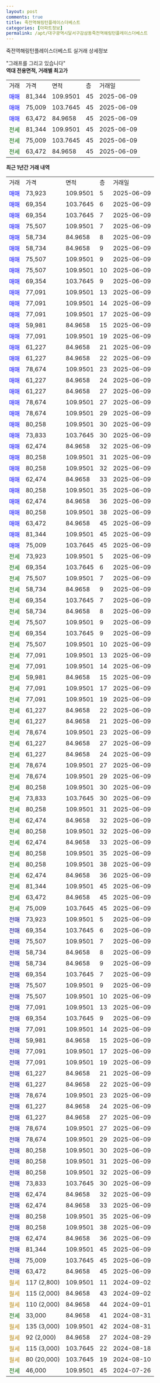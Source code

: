 ```yaml
---
layout: post
comments: true
title: 죽전역해링턴플레이스더베스트
categories: [아파트정보]
permalink: /apt/대구광역시달서구감삼동죽전역해링턴플레이스더베스트
---
```


죽전역해링턴플레이스더베스트 실거래 상세정보

<script type="text/javascript">
  google.charts.load('current', {'packages':['line', 'corechart']});
  google.charts.setOnLoadCallback(drawChart);

  function drawChart() {
    var data = new google.visualization.DataTable();
    data.addColumn('date', '거래일');
    data.addColumn('number', "매매");
    data.addColumn('number', "전세");
    data.addColumn('number', "전매");

    data.addRows([[new Date(Date.parse("2025-06-09")), 73923, null, null], [new Date(Date.parse("2025-06-09")), 69354, null, null], [new Date(Date.parse("2025-06-09")), 69354, null, null], [new Date(Date.parse("2025-06-09")), 75507, null, null], [new Date(Date.parse("2025-06-09")), 58734, null, null], [new Date(Date.parse("2025-06-09")), 58734, null, null], [new Date(Date.parse("2025-06-09")), 75507, null, null], [new Date(Date.parse("2025-06-09")), 75507, null, null], [new Date(Date.parse("2025-06-09")), 69354, null, null], [new Date(Date.parse("2025-06-09")), 77091, null, null], [new Date(Date.parse("2025-06-09")), 77091, null, null], [new Date(Date.parse("2025-06-09")), 77091, null, null], [new Date(Date.parse("2025-06-09")), 59981, null, null], [new Date(Date.parse("2025-06-09")), 77091, null, null], [new Date(Date.parse("2025-06-09")), 61227, null, null], [new Date(Date.parse("2025-06-09")), 61227, null, null], [new Date(Date.parse("2025-06-09")), 78674, null, null], [new Date(Date.parse("2025-06-09")), 61227, null, null], [new Date(Date.parse("2025-06-09")), 61227, null, null], [new Date(Date.parse("2025-06-09")), 78674, null, null], [new Date(Date.parse("2025-06-09")), 78674, null, null], [new Date(Date.parse("2025-06-09")), 80258, null, null], [new Date(Date.parse("2025-06-09")), 73833, null, null], [new Date(Date.parse("2025-06-09")), 62474, null, null], [new Date(Date.parse("2025-06-09")), 80258, null, null], [new Date(Date.parse("2025-06-09")), 80258, null, null], [new Date(Date.parse("2025-06-09")), 62474, null, null], [new Date(Date.parse("2025-06-09")), 80258, null, null], [new Date(Date.parse("2025-06-09")), 62474, null, null], [new Date(Date.parse("2025-06-09")), 80258, null, null], [new Date(Date.parse("2025-06-09")), 63472, null, null], [new Date(Date.parse("2025-06-09")), 81344, null, null], [new Date(Date.parse("2025-06-09")), 75009, null, null], [new Date(Date.parse("2025-06-09")), null, 73923, null], [new Date(Date.parse("2025-06-09")), null, 69354, null], [new Date(Date.parse("2025-06-09")), null, 75507, null], [new Date(Date.parse("2025-06-09")), null, 58734, null], [new Date(Date.parse("2025-06-09")), null, 69354, null], [new Date(Date.parse("2025-06-09")), null, 58734, null], [new Date(Date.parse("2025-06-09")), null, 75507, null], [new Date(Date.parse("2025-06-09")), null, 69354, null], [new Date(Date.parse("2025-06-09")), null, 75507, null], [new Date(Date.parse("2025-06-09")), null, 77091, null], [new Date(Date.parse("2025-06-09")), null, 77091, null], [new Date(Date.parse("2025-06-09")), null, 59981, null], [new Date(Date.parse("2025-06-09")), null, 77091, null], [new Date(Date.parse("2025-06-09")), null, 77091, null], [new Date(Date.parse("2025-06-09")), null, 61227, null], [new Date(Date.parse("2025-06-09")), null, 61227, null], [new Date(Date.parse("2025-06-09")), null, 78674, null], [new Date(Date.parse("2025-06-09")), null, 61227, null], [new Date(Date.parse("2025-06-09")), null, 61227, null], [new Date(Date.parse("2025-06-09")), null, 78674, null], [new Date(Date.parse("2025-06-09")), null, 78674, null], [new Date(Date.parse("2025-06-09")), null, 80258, null], [new Date(Date.parse("2025-06-09")), null, 73833, null], [new Date(Date.parse("2025-06-09")), null, 80258, null], [new Date(Date.parse("2025-06-09")), null, 62474, null], [new Date(Date.parse("2025-06-09")), null, 80258, null], [new Date(Date.parse("2025-06-09")), null, 62474, null], [new Date(Date.parse("2025-06-09")), null, 80258, null], [new Date(Date.parse("2025-06-09")), null, 80258, null], [new Date(Date.parse("2025-06-09")), null, 62474, null], [new Date(Date.parse("2025-06-09")), null, 81344, null], [new Date(Date.parse("2025-06-09")), null, 63472, null], [new Date(Date.parse("2025-06-09")), null, 75009, null], [new Date(Date.parse("2025-06-09")), null, null, 73923], [new Date(Date.parse("2025-06-09")), null, null, 69354], [new Date(Date.parse("2025-06-09")), null, null, 75507], [new Date(Date.parse("2025-06-09")), null, null, 58734], [new Date(Date.parse("2025-06-09")), null, null, 58734], [new Date(Date.parse("2025-06-09")), null, null, 69354], [new Date(Date.parse("2025-06-09")), null, null, 75507], [new Date(Date.parse("2025-06-09")), null, null, 75507], [new Date(Date.parse("2025-06-09")), null, null, 77091], [new Date(Date.parse("2025-06-09")), null, null, 69354], [new Date(Date.parse("2025-06-09")), null, null, 77091], [new Date(Date.parse("2025-06-09")), null, null, 59981], [new Date(Date.parse("2025-06-09")), null, null, 77091], [new Date(Date.parse("2025-06-09")), null, null, 77091], [new Date(Date.parse("2025-06-09")), null, null, 61227], [new Date(Date.parse("2025-06-09")), null, null, 61227], [new Date(Date.parse("2025-06-09")), null, null, 78674], [new Date(Date.parse("2025-06-09")), null, null, 61227], [new Date(Date.parse("2025-06-09")), null, null, 61227], [new Date(Date.parse("2025-06-09")), null, null, 78674], [new Date(Date.parse("2025-06-09")), null, null, 78674], [new Date(Date.parse("2025-06-09")), null, null, 80258], [new Date(Date.parse("2025-06-09")), null, null, 80258], [new Date(Date.parse("2025-06-09")), null, null, 80258], [new Date(Date.parse("2025-06-09")), null, null, 73833], [new Date(Date.parse("2025-06-09")), null, null, 62474], [new Date(Date.parse("2025-06-09")), null, null, 62474], [new Date(Date.parse("2025-06-09")), null, null, 80258], [new Date(Date.parse("2025-06-09")), null, null, 80258], [new Date(Date.parse("2025-06-09")), null, null, 62474], [new Date(Date.parse("2025-06-09")), null, null, 81344], [new Date(Date.parse("2025-06-09")), null, null, 75009], [new Date(Date.parse("2025-06-09")), null, null, 63472], [new Date(Date.parse("2024-09-02")), null, null, null], [new Date(Date.parse("2024-09-02")), null, null, null], [new Date(Date.parse("2024-09-01")), null, null, null], [new Date(Date.parse("2024-08-31")), null, 33000, null], [new Date(Date.parse("2024-08-31")), null, null, null], [new Date(Date.parse("2024-08-29")), null, null, null], [new Date(Date.parse("2024-08-18")), null, null, null], [new Date(Date.parse("2024-08-10")), null, null, null], [new Date(Date.parse("2024-07-26")), null, 46000, null]]);

    var options = {
      hAxis: {
        format: 'yyyy/MM/dd'
      },    
      lineWidth: 0,
      pointsVisible: true,    
      title: '최근 1년간 유형별 실거래가 분포',
      legend: { position: 'bottom' }
    };

    var formatter = new google.visualization.NumberFormat({pattern:'###,###'} );
    formatter.format(data, 1);
    formatter.format(data, 2);
    
    setTimeout(function() {
        var chart = new google.visualization.LineChart(document.getElementById('columnchart_material'));
        chart.draw(data, (options));
        document.getElementById('loading').style.display = 'none';
    }, 200);
  }
</script>


<div id="loading" style="z-index:20; display: block; margin-left: 0px">"그래프를 그리고 있습니다"</div>
<div id="columnchart_material" style="width: 95%; margin-left: 0px; display: block"></div>
<!-- contents start -->
<b>역대 전용면적, 거래별 최고가</b>
<table class="sortable">
    <tr>
      <td>거래</td>
      <td>가격</td>
      <td>면적</td>
      <td>층</td>
      <td>거래일</td>
    </tr>
        <tr>
          <td><a style="color: blue">매매</a></td>
          <td>81,344</td>
          <td>109.9501</td>
          <td>45</td>
          <td>2025-06-09</td>
        </tr>            <tr>
          <td><a style="color: blue">매매</a></td>
          <td>75,009</td>
          <td>103.7645</td>
          <td>45</td>
          <td>2025-06-09</td>
        </tr>            <tr>
          <td><a style="color: blue">매매</a></td>
          <td>63,472</td>
          <td>84.9658</td>
          <td>45</td>
          <td>2025-06-09</td>
        </tr>        
        <tr>
              <td><a style="color: darkgreen">전세</a></td>
              <td>81,344</td>
              <td>109.9501</td>
              <td>45</td>
              <td>2025-06-09</td>
            </tr>            <tr>
              <td><a style="color: darkgreen">전세</a></td>
              <td>75,009</td>
              <td>103.7645</td>
              <td>45</td>
              <td>2025-06-09</td>
            </tr>            <tr>
              <td><a style="color: darkgreen">전세</a></td>
              <td>63,472</td>
              <td>84.9658</td>
              <td>45</td>
              <td>2025-06-09</td>
            </tr>        
    
</table>

<b>최근 1년간 거래 내역</b>

<table class="sortable">
    <tr>
      <td>거래</td>
      <td>가격</td>
      <td>면적</td>
      <td>층</td>
      <td>거래일</td>
    </tr>
    <tr>
      <td><a style="color: blue">매매</a></td>
      <td>73,923</td>
      <td>109.9501</td>
      <td>5</td>
      <td>2025-06-09</td>
    </tr>          <tr>
      <td><a style="color: blue">매매</a></td>
      <td>69,354</td>
      <td>103.7645</td>
      <td>6</td>
      <td>2025-06-09</td>
    </tr>          <tr>
      <td><a style="color: blue">매매</a></td>
      <td>69,354</td>
      <td>103.7645</td>
      <td>7</td>
      <td>2025-06-09</td>
    </tr>          <tr>
      <td><a style="color: blue">매매</a></td>
      <td>75,507</td>
      <td>109.9501</td>
      <td>7</td>
      <td>2025-06-09</td>
    </tr>          <tr>
      <td><a style="color: blue">매매</a></td>
      <td>58,734</td>
      <td>84.9658</td>
      <td>8</td>
      <td>2025-06-09</td>
    </tr>          <tr>
      <td><a style="color: blue">매매</a></td>
      <td>58,734</td>
      <td>84.9658</td>
      <td>9</td>
      <td>2025-06-09</td>
    </tr>          <tr>
      <td><a style="color: blue">매매</a></td>
      <td>75,507</td>
      <td>109.9501</td>
      <td>9</td>
      <td>2025-06-09</td>
    </tr>          <tr>
      <td><a style="color: blue">매매</a></td>
      <td>75,507</td>
      <td>109.9501</td>
      <td>10</td>
      <td>2025-06-09</td>
    </tr>          <tr>
      <td><a style="color: blue">매매</a></td>
      <td>69,354</td>
      <td>103.7645</td>
      <td>9</td>
      <td>2025-06-09</td>
    </tr>          <tr>
      <td><a style="color: blue">매매</a></td>
      <td>77,091</td>
      <td>109.9501</td>
      <td>13</td>
      <td>2025-06-09</td>
    </tr>          <tr>
      <td><a style="color: blue">매매</a></td>
      <td>77,091</td>
      <td>109.9501</td>
      <td>14</td>
      <td>2025-06-09</td>
    </tr>          <tr>
      <td><a style="color: blue">매매</a></td>
      <td>77,091</td>
      <td>109.9501</td>
      <td>17</td>
      <td>2025-06-09</td>
    </tr>          <tr>
      <td><a style="color: blue">매매</a></td>
      <td>59,981</td>
      <td>84.9658</td>
      <td>15</td>
      <td>2025-06-09</td>
    </tr>          <tr>
      <td><a style="color: blue">매매</a></td>
      <td>77,091</td>
      <td>109.9501</td>
      <td>19</td>
      <td>2025-06-09</td>
    </tr>          <tr>
      <td><a style="color: blue">매매</a></td>
      <td>61,227</td>
      <td>84.9658</td>
      <td>21</td>
      <td>2025-06-09</td>
    </tr>          <tr>
      <td><a style="color: blue">매매</a></td>
      <td>61,227</td>
      <td>84.9658</td>
      <td>22</td>
      <td>2025-06-09</td>
    </tr>          <tr>
      <td><a style="color: blue">매매</a></td>
      <td>78,674</td>
      <td>109.9501</td>
      <td>23</td>
      <td>2025-06-09</td>
    </tr>          <tr>
      <td><a style="color: blue">매매</a></td>
      <td>61,227</td>
      <td>84.9658</td>
      <td>24</td>
      <td>2025-06-09</td>
    </tr>          <tr>
      <td><a style="color: blue">매매</a></td>
      <td>61,227</td>
      <td>84.9658</td>
      <td>27</td>
      <td>2025-06-09</td>
    </tr>          <tr>
      <td><a style="color: blue">매매</a></td>
      <td>78,674</td>
      <td>109.9501</td>
      <td>27</td>
      <td>2025-06-09</td>
    </tr>          <tr>
      <td><a style="color: blue">매매</a></td>
      <td>78,674</td>
      <td>109.9501</td>
      <td>29</td>
      <td>2025-06-09</td>
    </tr>          <tr>
      <td><a style="color: blue">매매</a></td>
      <td>80,258</td>
      <td>109.9501</td>
      <td>30</td>
      <td>2025-06-09</td>
    </tr>          <tr>
      <td><a style="color: blue">매매</a></td>
      <td>73,833</td>
      <td>103.7645</td>
      <td>30</td>
      <td>2025-06-09</td>
    </tr>          <tr>
      <td><a style="color: blue">매매</a></td>
      <td>62,474</td>
      <td>84.9658</td>
      <td>32</td>
      <td>2025-06-09</td>
    </tr>          <tr>
      <td><a style="color: blue">매매</a></td>
      <td>80,258</td>
      <td>109.9501</td>
      <td>31</td>
      <td>2025-06-09</td>
    </tr>          <tr>
      <td><a style="color: blue">매매</a></td>
      <td>80,258</td>
      <td>109.9501</td>
      <td>32</td>
      <td>2025-06-09</td>
    </tr>          <tr>
      <td><a style="color: blue">매매</a></td>
      <td>62,474</td>
      <td>84.9658</td>
      <td>33</td>
      <td>2025-06-09</td>
    </tr>          <tr>
      <td><a style="color: blue">매매</a></td>
      <td>80,258</td>
      <td>109.9501</td>
      <td>35</td>
      <td>2025-06-09</td>
    </tr>          <tr>
      <td><a style="color: blue">매매</a></td>
      <td>62,474</td>
      <td>84.9658</td>
      <td>36</td>
      <td>2025-06-09</td>
    </tr>          <tr>
      <td><a style="color: blue">매매</a></td>
      <td>80,258</td>
      <td>109.9501</td>
      <td>38</td>
      <td>2025-06-09</td>
    </tr>          <tr>
      <td><a style="color: blue">매매</a></td>
      <td>63,472</td>
      <td>84.9658</td>
      <td>45</td>
      <td>2025-06-09</td>
    </tr>          <tr>
      <td><a style="color: blue">매매</a></td>
      <td>81,344</td>
      <td>109.9501</td>
      <td>45</td>
      <td>2025-06-09</td>
    </tr>          <tr>
      <td><a style="color: blue">매매</a></td>
      <td>75,009</td>
      <td>103.7645</td>
      <td>45</td>
      <td>2025-06-09</td>
    </tr>          <tr>
      <td><a style="color: darkgreen">전세</a></td>
      <td>73,923</td>
      <td>109.9501</td>
      <td>5</td>
      <td>2025-06-09</td>
    </tr>          <tr>
      <td><a style="color: darkgreen">전세</a></td>
      <td>69,354</td>
      <td>103.7645</td>
      <td>6</td>
      <td>2025-06-09</td>
    </tr>          <tr>
      <td><a style="color: darkgreen">전세</a></td>
      <td>75,507</td>
      <td>109.9501</td>
      <td>7</td>
      <td>2025-06-09</td>
    </tr>          <tr>
      <td><a style="color: darkgreen">전세</a></td>
      <td>58,734</td>
      <td>84.9658</td>
      <td>9</td>
      <td>2025-06-09</td>
    </tr>          <tr>
      <td><a style="color: darkgreen">전세</a></td>
      <td>69,354</td>
      <td>103.7645</td>
      <td>7</td>
      <td>2025-06-09</td>
    </tr>          <tr>
      <td><a style="color: darkgreen">전세</a></td>
      <td>58,734</td>
      <td>84.9658</td>
      <td>8</td>
      <td>2025-06-09</td>
    </tr>          <tr>
      <td><a style="color: darkgreen">전세</a></td>
      <td>75,507</td>
      <td>109.9501</td>
      <td>9</td>
      <td>2025-06-09</td>
    </tr>          <tr>
      <td><a style="color: darkgreen">전세</a></td>
      <td>69,354</td>
      <td>103.7645</td>
      <td>9</td>
      <td>2025-06-09</td>
    </tr>          <tr>
      <td><a style="color: darkgreen">전세</a></td>
      <td>75,507</td>
      <td>109.9501</td>
      <td>10</td>
      <td>2025-06-09</td>
    </tr>          <tr>
      <td><a style="color: darkgreen">전세</a></td>
      <td>77,091</td>
      <td>109.9501</td>
      <td>13</td>
      <td>2025-06-09</td>
    </tr>          <tr>
      <td><a style="color: darkgreen">전세</a></td>
      <td>77,091</td>
      <td>109.9501</td>
      <td>14</td>
      <td>2025-06-09</td>
    </tr>          <tr>
      <td><a style="color: darkgreen">전세</a></td>
      <td>59,981</td>
      <td>84.9658</td>
      <td>15</td>
      <td>2025-06-09</td>
    </tr>          <tr>
      <td><a style="color: darkgreen">전세</a></td>
      <td>77,091</td>
      <td>109.9501</td>
      <td>17</td>
      <td>2025-06-09</td>
    </tr>          <tr>
      <td><a style="color: darkgreen">전세</a></td>
      <td>77,091</td>
      <td>109.9501</td>
      <td>19</td>
      <td>2025-06-09</td>
    </tr>          <tr>
      <td><a style="color: darkgreen">전세</a></td>
      <td>61,227</td>
      <td>84.9658</td>
      <td>22</td>
      <td>2025-06-09</td>
    </tr>          <tr>
      <td><a style="color: darkgreen">전세</a></td>
      <td>61,227</td>
      <td>84.9658</td>
      <td>21</td>
      <td>2025-06-09</td>
    </tr>          <tr>
      <td><a style="color: darkgreen">전세</a></td>
      <td>78,674</td>
      <td>109.9501</td>
      <td>23</td>
      <td>2025-06-09</td>
    </tr>          <tr>
      <td><a style="color: darkgreen">전세</a></td>
      <td>61,227</td>
      <td>84.9658</td>
      <td>27</td>
      <td>2025-06-09</td>
    </tr>          <tr>
      <td><a style="color: darkgreen">전세</a></td>
      <td>61,227</td>
      <td>84.9658</td>
      <td>24</td>
      <td>2025-06-09</td>
    </tr>          <tr>
      <td><a style="color: darkgreen">전세</a></td>
      <td>78,674</td>
      <td>109.9501</td>
      <td>27</td>
      <td>2025-06-09</td>
    </tr>          <tr>
      <td><a style="color: darkgreen">전세</a></td>
      <td>78,674</td>
      <td>109.9501</td>
      <td>29</td>
      <td>2025-06-09</td>
    </tr>          <tr>
      <td><a style="color: darkgreen">전세</a></td>
      <td>80,258</td>
      <td>109.9501</td>
      <td>30</td>
      <td>2025-06-09</td>
    </tr>          <tr>
      <td><a style="color: darkgreen">전세</a></td>
      <td>73,833</td>
      <td>103.7645</td>
      <td>30</td>
      <td>2025-06-09</td>
    </tr>          <tr>
      <td><a style="color: darkgreen">전세</a></td>
      <td>80,258</td>
      <td>109.9501</td>
      <td>31</td>
      <td>2025-06-09</td>
    </tr>          <tr>
      <td><a style="color: darkgreen">전세</a></td>
      <td>62,474</td>
      <td>84.9658</td>
      <td>32</td>
      <td>2025-06-09</td>
    </tr>          <tr>
      <td><a style="color: darkgreen">전세</a></td>
      <td>80,258</td>
      <td>109.9501</td>
      <td>32</td>
      <td>2025-06-09</td>
    </tr>          <tr>
      <td><a style="color: darkgreen">전세</a></td>
      <td>62,474</td>
      <td>84.9658</td>
      <td>33</td>
      <td>2025-06-09</td>
    </tr>          <tr>
      <td><a style="color: darkgreen">전세</a></td>
      <td>80,258</td>
      <td>109.9501</td>
      <td>35</td>
      <td>2025-06-09</td>
    </tr>          <tr>
      <td><a style="color: darkgreen">전세</a></td>
      <td>80,258</td>
      <td>109.9501</td>
      <td>38</td>
      <td>2025-06-09</td>
    </tr>          <tr>
      <td><a style="color: darkgreen">전세</a></td>
      <td>62,474</td>
      <td>84.9658</td>
      <td>36</td>
      <td>2025-06-09</td>
    </tr>          <tr>
      <td><a style="color: darkgreen">전세</a></td>
      <td>81,344</td>
      <td>109.9501</td>
      <td>45</td>
      <td>2025-06-09</td>
    </tr>          <tr>
      <td><a style="color: darkgreen">전세</a></td>
      <td>63,472</td>
      <td>84.9658</td>
      <td>45</td>
      <td>2025-06-09</td>
    </tr>          <tr>
      <td><a style="color: darkgreen">전세</a></td>
      <td>75,009</td>
      <td>103.7645</td>
      <td>45</td>
      <td>2025-06-09</td>
    </tr>          <tr>
      <td><a style="color: darkblue">전매</a></td>
      <td>73,923</td>
      <td>109.9501</td>
      <td>5</td>
      <td>2025-06-09</td>
    </tr>          <tr>
      <td><a style="color: darkblue">전매</a></td>
      <td>69,354</td>
      <td>103.7645</td>
      <td>6</td>
      <td>2025-06-09</td>
    </tr>          <tr>
      <td><a style="color: darkblue">전매</a></td>
      <td>75,507</td>
      <td>109.9501</td>
      <td>7</td>
      <td>2025-06-09</td>
    </tr>          <tr>
      <td><a style="color: darkblue">전매</a></td>
      <td>58,734</td>
      <td>84.9658</td>
      <td>8</td>
      <td>2025-06-09</td>
    </tr>          <tr>
      <td><a style="color: darkblue">전매</a></td>
      <td>58,734</td>
      <td>84.9658</td>
      <td>9</td>
      <td>2025-06-09</td>
    </tr>          <tr>
      <td><a style="color: darkblue">전매</a></td>
      <td>69,354</td>
      <td>103.7645</td>
      <td>7</td>
      <td>2025-06-09</td>
    </tr>          <tr>
      <td><a style="color: darkblue">전매</a></td>
      <td>75,507</td>
      <td>109.9501</td>
      <td>9</td>
      <td>2025-06-09</td>
    </tr>          <tr>
      <td><a style="color: darkblue">전매</a></td>
      <td>75,507</td>
      <td>109.9501</td>
      <td>10</td>
      <td>2025-06-09</td>
    </tr>          <tr>
      <td><a style="color: darkblue">전매</a></td>
      <td>77,091</td>
      <td>109.9501</td>
      <td>13</td>
      <td>2025-06-09</td>
    </tr>          <tr>
      <td><a style="color: darkblue">전매</a></td>
      <td>69,354</td>
      <td>103.7645</td>
      <td>9</td>
      <td>2025-06-09</td>
    </tr>          <tr>
      <td><a style="color: darkblue">전매</a></td>
      <td>77,091</td>
      <td>109.9501</td>
      <td>14</td>
      <td>2025-06-09</td>
    </tr>          <tr>
      <td><a style="color: darkblue">전매</a></td>
      <td>59,981</td>
      <td>84.9658</td>
      <td>15</td>
      <td>2025-06-09</td>
    </tr>          <tr>
      <td><a style="color: darkblue">전매</a></td>
      <td>77,091</td>
      <td>109.9501</td>
      <td>17</td>
      <td>2025-06-09</td>
    </tr>          <tr>
      <td><a style="color: darkblue">전매</a></td>
      <td>77,091</td>
      <td>109.9501</td>
      <td>19</td>
      <td>2025-06-09</td>
    </tr>          <tr>
      <td><a style="color: darkblue">전매</a></td>
      <td>61,227</td>
      <td>84.9658</td>
      <td>21</td>
      <td>2025-06-09</td>
    </tr>          <tr>
      <td><a style="color: darkblue">전매</a></td>
      <td>61,227</td>
      <td>84.9658</td>
      <td>22</td>
      <td>2025-06-09</td>
    </tr>          <tr>
      <td><a style="color: darkblue">전매</a></td>
      <td>78,674</td>
      <td>109.9501</td>
      <td>23</td>
      <td>2025-06-09</td>
    </tr>          <tr>
      <td><a style="color: darkblue">전매</a></td>
      <td>61,227</td>
      <td>84.9658</td>
      <td>24</td>
      <td>2025-06-09</td>
    </tr>          <tr>
      <td><a style="color: darkblue">전매</a></td>
      <td>61,227</td>
      <td>84.9658</td>
      <td>27</td>
      <td>2025-06-09</td>
    </tr>          <tr>
      <td><a style="color: darkblue">전매</a></td>
      <td>78,674</td>
      <td>109.9501</td>
      <td>27</td>
      <td>2025-06-09</td>
    </tr>          <tr>
      <td><a style="color: darkblue">전매</a></td>
      <td>78,674</td>
      <td>109.9501</td>
      <td>29</td>
      <td>2025-06-09</td>
    </tr>          <tr>
      <td><a style="color: darkblue">전매</a></td>
      <td>80,258</td>
      <td>109.9501</td>
      <td>30</td>
      <td>2025-06-09</td>
    </tr>          <tr>
      <td><a style="color: darkblue">전매</a></td>
      <td>80,258</td>
      <td>109.9501</td>
      <td>31</td>
      <td>2025-06-09</td>
    </tr>          <tr>
      <td><a style="color: darkblue">전매</a></td>
      <td>80,258</td>
      <td>109.9501</td>
      <td>32</td>
      <td>2025-06-09</td>
    </tr>          <tr>
      <td><a style="color: darkblue">전매</a></td>
      <td>73,833</td>
      <td>103.7645</td>
      <td>30</td>
      <td>2025-06-09</td>
    </tr>          <tr>
      <td><a style="color: darkblue">전매</a></td>
      <td>62,474</td>
      <td>84.9658</td>
      <td>32</td>
      <td>2025-06-09</td>
    </tr>          <tr>
      <td><a style="color: darkblue">전매</a></td>
      <td>62,474</td>
      <td>84.9658</td>
      <td>33</td>
      <td>2025-06-09</td>
    </tr>          <tr>
      <td><a style="color: darkblue">전매</a></td>
      <td>80,258</td>
      <td>109.9501</td>
      <td>35</td>
      <td>2025-06-09</td>
    </tr>          <tr>
      <td><a style="color: darkblue">전매</a></td>
      <td>80,258</td>
      <td>109.9501</td>
      <td>38</td>
      <td>2025-06-09</td>
    </tr>          <tr>
      <td><a style="color: darkblue">전매</a></td>
      <td>62,474</td>
      <td>84.9658</td>
      <td>36</td>
      <td>2025-06-09</td>
    </tr>          <tr>
      <td><a style="color: darkblue">전매</a></td>
      <td>81,344</td>
      <td>109.9501</td>
      <td>45</td>
      <td>2025-06-09</td>
    </tr>          <tr>
      <td><a style="color: darkblue">전매</a></td>
      <td>75,009</td>
      <td>103.7645</td>
      <td>45</td>
      <td>2025-06-09</td>
    </tr>          <tr>
      <td><a style="color: darkblue">전매</a></td>
      <td>63,472</td>
      <td>84.9658</td>
      <td>45</td>
      <td>2025-06-09</td>
    </tr>          <tr>
      <td><a style="color: darkgoldenrod">월세</a></td>
      <td>117 (2,800)</td>
      <td>109.9501</td>
      <td>11</td>
      <td>2024-09-02</td>
    </tr>          <tr>
      <td><a style="color: darkgoldenrod">월세</a></td>
      <td>115 (2,000)</td>
      <td>84.9658</td>
      <td>43</td>
      <td>2024-09-02</td>
    </tr>          <tr>
      <td><a style="color: darkgoldenrod">월세</a></td>
      <td>110 (2,000)</td>
      <td>84.9658</td>
      <td>44</td>
      <td>2024-09-01</td>
    </tr>          <tr>
      <td><a style="color: darkgreen">전세</a></td>
      <td>33,000</td>
      <td>84.9658</td>
      <td>41</td>
      <td>2024-08-31</td>
    </tr>          <tr>
      <td><a style="color: darkgoldenrod">월세</a></td>
      <td>135 (3,000)</td>
      <td>109.9501</td>
      <td>42</td>
      <td>2024-08-31</td>
    </tr>          <tr>
      <td><a style="color: darkgoldenrod">월세</a></td>
      <td>92 (2,000)</td>
      <td>84.9658</td>
      <td>27</td>
      <td>2024-08-29</td>
    </tr>          <tr>
      <td><a style="color: darkgoldenrod">월세</a></td>
      <td>115 (3,000)</td>
      <td>103.7645</td>
      <td>22</td>
      <td>2024-08-18</td>
    </tr>          <tr>
      <td><a style="color: darkgoldenrod">월세</a></td>
      <td>80 (20,000)</td>
      <td>103.7645</td>
      <td>19</td>
      <td>2024-08-10</td>
    </tr>          <tr>
      <td><a style="color: darkgreen">전세</a></td>
      <td>46,000</td>
      <td>109.9501</td>
      <td>45</td>
      <td>2024-07-26</td>
    </tr>      </table>
<!-- contents end -->    

